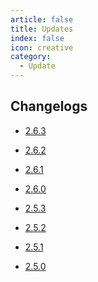 ```yaml
---
article: false
title: Updates
index: false
icon: creative
category:
  - Update
---
```


## Changelogs

- [2.6.3](2-6-3.md)  <Badge type="danger" text="NEW" vertical="top" />

- [2.6.2](2-6-2.md) 
 
- [2.6.1](2-6-1.md) 

<!-- more -->

- [2.6.0](2-6-0.md) 

- [2.5.3](2-5-3.md)

- [2.5.2](2-5-2.md)

- [2.5.1](2-5-1.md) 

- [2.5.0](2-5-0.md)

